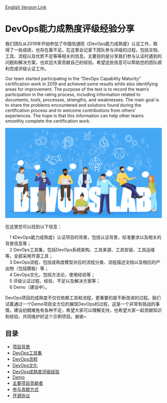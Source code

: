 [English Version Link](README_EN.md)

# DevOps能力成熟度评级经验分享

我们团队从2019年开始参加了中国信通院《DevOps能力成熟度》认证工作，取得了一些成绩，也存在着不足。在这里会记录下团队参与评级的过程，包括文档、工具、流程以及优势不足等等相关的信息。主要目的是分享我们参与认证时遇到的问题和解决方案，也欢迎大家贡献自己的经验。希望这些信息可以帮助您的团队顺利完成评级认证工作。

Our team started participating in the “DevOps Capability Maturity” certification work in 2019 and achieved some results while also identifying areas for improvement. The purpose of the text is to record the team’s participation in the rating process, including information related to documents, tools, processes, strengths, and weaknesses. The main goal is to share the problems encountered and solutions found during the certification process and to welcome contributions from others’ experiences. The hope is that this information can help other teams smoothly complete the certification work.

<img alt="DevOps Lab" width="800" src="docs/imgs/devops_lab.png">

在这里您可以找到以下信息：

&emsp;1  《DevOps能力成熟度》认证项目的背景，包括认证背景，标准要求以及相关的背景信息等；  
&emsp;2   DevOps工具集，包括DevOps系统架构、工具来源、工具安装、工具运维等，全部采用开源工具；  
&emsp;3   DevOps流程，包括成熟度模型对应的流程分类、流程描述文档以及相应的产出物（包括模板）等；  
&emsp;4   DevOps文化，包括方法论，使用经验等；  
&emsp;5   评级认证过程、经验、不足以及解决方案等；  
&emsp;6   Demo（建设中）。  

DevOps项目的成熟度不仅仅依赖工具和流程，更重要的是不断改进的过程。我们试着通过一个Demo项目全方位的展现DevOps的过程，这是一个非常有挑战的事情。建设初期难免有各种不足，希望大家可以理解支持，也希望大家一起贡献知识和经验，共同维护好这个示例项目。谢谢~

## 目录

- [项目背景](项目背景)
- [DevOps工具集](DevOps工具集)
- [DevOps流程](DevOps流程)
- [DevOps文化]()
- [DevOps成熟度评级经验]()
- [Demo]()
- [主要项目贡献者](https://github.com/inspursoft/DevOps/graphs/contributors)
- [参与贡献方式](CONTRIBUTING.md)
- [开源协议](LICENSE)




